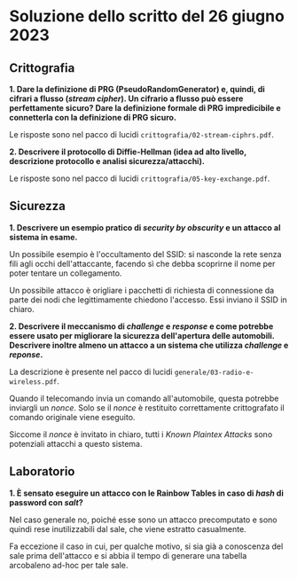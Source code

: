 # Soluzione dello scritto del 26 giugno 2023

## Crittografia

**1. Dare la definizione di PRG (PseudoRandomGenerator) e, quindi, di cifrari a
flusso (_stream cipher_). Un cifrario a flusso può essere perfettamente sicuro?
Dare la definizione formale di PRG impredicibile e connetterla con la
definizione di PRG sicuro.**

Le risposte sono nel pacco di lucidi `crittografia/02-stream-ciphrs.pdf`.

**2. Descrivere il protocollo di Diffie-Hellman (idea ad alto livello,
descrizione protocollo e analisi sicurezza/attacchi).**

Le risposte sono nel pacco di lucidi `crittografia/05-key-exchange.pdf`.

## Sicurezza

**1. Descrivere un esempio pratico di _security by obscurity_ e un attacco al
sistema in esame.**

Un possibile esempio è l'occultamento del SSID: si nasconde la rete senza fili
agli occhi dell'attaccante, facendo sì che debba scoprirne il nome per poter
tentare un collegamento.

Un possibile attacco è origliare i pacchetti di richiesta di connessione da
parte dei nodi che legittimamente chiedono l'accesso. Essi inviano il SSID in
chiaro.

**2. Descrivere il meccanismo di _challenge_ e _response_ e come potrebbe essere
usato per migliorare la sicurezza dell'apertura delle automobili. Descrivere
inoltre almeno un attacco a un sistema che utilizza _challenge_ e _reponse_.**

La descrizione è presente nel pacco di lucidi
`generale/03-radio-e-wireless.pdf`.

Quando il telecomando invia un comando all'automobile, questa potrebbe inviargli
un _nonce_. Solo se il _nonce_ è restituito correttamente crittografato il
comando originale viene eseguito.

Siccome il _nonce_ è invitato in chiaro, tutti i _Known Plaintex Attacks_ sono
potenziali attacchi a questo sistema.

## Laboratorio

**1. È sensato eseguire un attacco con le Rainbow Tables in caso di _hash_ di
password con _salt_?**

Nel caso generale no, poiché esse sono un attacco precomputato e sono quindi
rese inutilizzabili dal sale, che viene estratto casualmente.

Fa eccezione il caso in cui, per qualche motivo, si sia già a conoscenza del
sale prima dell'attacco e si abbia il tempo di generare una tabella arcobaleno
ad-hoc per tale sale.
